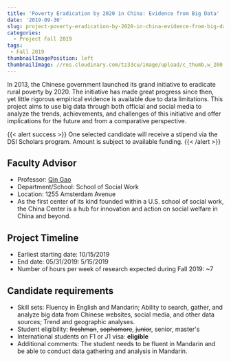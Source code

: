 ```yaml
---
title: 'Poverty Eradication by 2020 in China: Evidence from Big Data'
date: '2019-09-30'
slug: project-poverty-eradication-by-2020-in-china-evidence-from-big-data
categories:
  - Project Fall 2019
tags:
 - Fall 2019
thumbnailImagePosition: left
thumbnailImage: //res.cloudinary.com/tz33cu/image/upload/c_thumb,w_200,g_face/v1547675604/2000px-Capsule__ge%CC%81lule.svg_spzxwr.png
---
```

In 2013, the Chinese government launched its grand initiative to eradicate rural poverty by 2020. The initiative has made great progress since then, yet little rigorous empirical evidence is available due to data limitations. This project aims to use big data through both official and social media to analyze the trends, achievements, and challenges of this initiative and offer implications for the future and from a comparative perspective.

<!--more-->

{{< alert success >}}
One selected candidate will receive a stipend via the DSI Scholars program. Amount is subject to available funding.
{{< /alert >}}

## Faculty Advisor
+ Professor: [Qin Gao](https://chinacenter.socialwork.columbia.edu)
+ Department/School: School of Social Work
+ Location: 1255 Amsterdam Avenue
+ As the first center of its kind founded within a U.S. school of social work, the China Center is a hub for innovation and action on social welfare in China and beyond.

## Project Timeline
+ Earliest starting date: 10/15/2019
+ End date: 05/31/2019: 5/15/2019
+ Number of hours per week of research expected during Fall 2019: ~7

## Candidate requirements
+ Skill sets: Fluency in English and Mandarin; Ability to search, gather, and analyze big data from Chinese websites, social media, and other data sources; Trend and geographic analyses. 
+ Student eligibility: ~~freshman~~, ~~sophomore~~, ~~junior~~, senior, master's
+ International students on F1 or J1 visa: **eligible**
+ Additional comments: The student needs to be fluent in Mandarin and be able to conduct data gathering and analysis in Mandarin.
